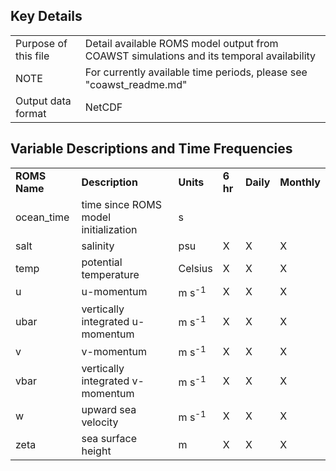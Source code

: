 ## Key Details

| | |
|:-----|:-----|
| Purpose of this file | Detail available ROMS model output from COAWST simulations and its temporal availability |
| NOTE | For currently available time periods, please see "coawst_readme.md"
| Output data format | NetCDF |


## Variable Descriptions and Time Frequencies

| | | | | | |
|:-----|:-----|:-----|:-----|:-----|:-----|
| **ROMS Name** | **Description** | **Units** |  **6 hr** | **Daily** | **Monthly** |
| ocean_time | time since ROMS model initialization | s | | | |
| salt | salinity | psu | X | X | X |
| temp | potential temperature | Celsius | X | X | X |
| u | u-momentum | m s<sup>-1</sup> | X | X | X |
| ubar | vertically integrated u-momentum | m s<sup>-1</sup> | X | X | X |
| v | v-momentum | m s<sup>-1</sup> | X | X | X |
| vbar | vertically integrated v-momentum | m s<sup>-1</sup> | X | X | X |
| w | upward sea velocity | m s<sup>-1</sup> | X | X | X |
| zeta | sea surface height | m | X | X | X |
